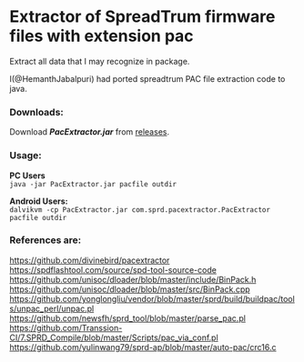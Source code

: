 # Extractor of SpreadTrum firmware files with extension pac

Extract all data that I may recognize in package.

I(@HemanthJabalpuri) had ported spreadtrum PAC file extraction code to java.

### Downloads:
Download **_PacExtractor.jar_** from [releases](https://github.com/HemanthJabalpuri/pacextractor/releases).  

### Usage:
**PC Users**  
`java -jar PacExtractor.jar pacfile outdir`  

**Android Users:**  
`dalvikvm -cp PacExtractor.jar com.sprd.pacextractor.PacExtractor pacfile outdir`  

### References are:
https://github.com/divinebird/pacextractor  
https://spdflashtool.com/source/spd-tool-source-code  
https://github.com/unisoc/dloader/blob/master/include/BinPack.h 
https://github.com/unisoc/dloader/blob/master/src/BinPack.cpp  
https://github.com/yonglongliu/vendor/blob/master/sprd/build/buildpac/tools/unpac_perl/unpac.pl  
https://github.com/newsfh/sprd_tool/blob/master/parse_pac.pl  
https://github.com/Transsion-CI/7.SPRD_Compile/blob/master/Scripts/pac_via_conf.pl  
https://github.com/yulinwang79/sprd-ap/blob/master/auto-pac/crc16.c  
